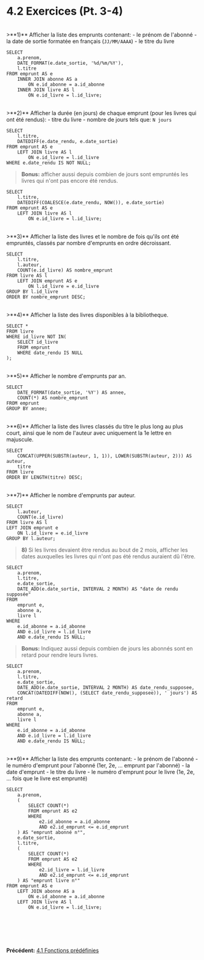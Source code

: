 # 4.2 Exercices (Pt. 3-4)

<br>
>**1)** Afficher la liste des emprunts contenant:
 - le prénom de l'abonné
 - la date de sortie formatée en français (<code class="prettyprint">JJ/MM/AAAA</code>)
 - le titre du livre

    SELECT
    	a.prenom,
        DATE_FORMAT(e.date_sortie, '%d/%m/%Y'),
        l.titre
    FROM emprunt AS e
        INNER JOIN abonne AS a
            ON e.id_abonne = a.id_abonne
     	INNER JOIN livre AS l
            ON e.id_livre = l.id_livre;

<br>
>**2)** Afficher la durée (en jours) de chaque emprunt (pour les livres qui ont été rendus):
 - titre du livre
 - nombre de jours tels que: <code class="prettyprint">N jours</code>

    SELECT
        l.titre,
        DATEDIFF(e.date_rendu, e.date_sortie)
    FROM emprunt AS e
        LEFT JOIN livre AS l
            ON e.id_livre = l.id_livre
    WHERE e.date_rendu IS NOT NULL;

>**Bonus:** afficher aussi depuis combien de jours sont empruntés les livres qui n'ont pas encore été rendus.

    SELECT
        l.titre,
        DATEDIFF(COALESCE(e.date_rendu, NOW()), e.date_sortie)
    FROM emprunt AS e
        LEFT JOIN livre AS l
            ON e.id_livre = l.id_livre;

<br>
>**3)** Afficher la liste des livres et le nombre de fois qu'ils ont été empruntés, classés par nombre d'emprunts en ordre décroissant.

    SELECT
    	l.titre,
        l.auteur,
        COUNT(e.id_livre) AS nombre_emprunt
    FROM livre AS l
    	LEFT JOIN emprunt AS e
    		ON l.id_livre = e.id_livre
    GROUP BY l.id_livre
    ORDER BY nombre_emprunt DESC;

<br>
>**4)** Afficher la liste des livres disponibles à la bibliotheque.

    SELECT *
    FROM livre
    WHERE id_livre NOT IN(
    	SELECT id_livre
        FROM emprunt
        WHERE date_rendu IS NULL
    );

<br>
>**5)** Afficher le nombre d'emprunts par an.

    SELECT
    	DATE_FORMAT(date_sortie, '%Y') AS annee,
        COUNT(*) AS nombre_emprunt
    FROM emprunt
    GROUP BY annee;

<br>
>**6)** Afficher la liste des livres classés du titre le plus long au plus court, ainsi que le nom de l'auteur avec uniquement la 1e lettre en majuscule.

    SELECT
        CONCAT(UPPER(SUBSTR(auteur, 1, 1)), LOWER(SUBSTR(auteur, 2))) AS auteur,
        titre
    FROM livre
    ORDER BY LENGTH(titre) DESC;

<br>
>**7)** Afficher le nombre d'emprunts par auteur.

    SELECT
        l.auteur,
        COUNT(e.id_livre)
    FROM livre AS l
    LEFT JOIN emprunt e
        ON l.id_livre = e.id_livre
    GROUP BY l.auteur;

>**8)** Si les livres devaient être rendus au bout de 2 mois, afficher les dates auxquelles les livres qui n'ont pas été rendus auraient dû l'être.

    SELECT
    	a.prenom,
        l.titre,
        e.date_sortie,
        DATE_ADD(e.date_sortie, INTERVAL 2 MONTH) AS "date de rendu supposée"
    FROM
    	emprunt e,
        abonne a,
        livre l
    WHERE
    	e.id_abonne = a.id_abonne
        AND e.id_livre = l.id_livre
        AND e.date_rendu IS NULL;

>**Bonus:** Indiquez aussi depuis combien de jours les abonnés sont en retard pour rendre leurs livres.

    SELECT
    	a.prenom,
        l.titre,
        e.date_sortie,
        DATE_ADD(e.date_sortie, INTERVAL 2 MONTH) AS date_rendu_supposee,
        CONCAT(DATEDIFF(NOW(), (SELECT date_rendu_supposee)), ' jours') AS retard
    FROM
    	emprunt e,
        abonne a,
        livre l
    WHERE
    	e.id_abonne = a.id_abonne
        AND e.id_livre = l.id_livre
        AND e.date_rendu IS NULL;

<br>
>**9)** Afficher la liste des emprunts contenant:
 - le prénom de l'abonné
 - le numéro d'emprunt pour l'abonné (1er, 2e, ... emprunt par l'abonné)
 - la date d'emprunt
 - le titre du livre
 - le numéro d'emprunt pour le livre (1e, 2e, ... fois que le livre est emprunté)

    SELECT
    	a.prenom,
        (
    		SELECT COUNT(*)
            FROM emprunt AS e2
            WHERE
    			e2.id_abonne = a.id_abonne
                AND e2.id_emprunt <= e.id_emprunt
        ) AS "emprunt abonné n°",
        e.date_sortie,
        l.titre,
        (
    		SELECT COUNT(*)
            FROM emprunt AS e2
            WHERE
    			e2.id_livre = l.id_livre
                AND e2.id_emprunt <= e.id_emprunt
        ) AS "emprunt livre n°"
    FROM emprunt AS e
    	LEFT JOIN abonne AS a
    		ON e.id_abonne = a.id_abonne
    	LEFT JOIN livre AS l
    		ON e.id_livre = l.id_livre;

<br><br>
-----
**Précédent:** [4.1 Fonctions prédéfinies](?file=15_fonctions_predefinies.md)
<!-- **Suivant:** [4.2 Fonctions utilisateur](?file=15_fonctions_predefinies.md) -->